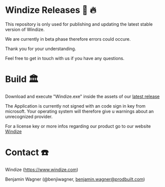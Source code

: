 # Windize Releases :rocket: :fire:

This repository is only used for publishing and updating the latest stable version of Windize.

We are currently in beta phase therefore errors could occure.

Thank you for your understanding.

Feel free to get in touch with us if you have any questions.

# Build :classical_building:

Download and execute "Windize.exe" inside the assets of our [latest release](https://github.com/prodbuilt/windize_releases/releases/latest)

The Application is currently not signed with an code sign in key from microsoft.
Your operating system will therefore give u warnings about an unrecognized provider.

For a license key or more infos regarding our product go to our website [Windize](https://www.windize.com)


# Contact :phone:
Windize (https://www.windize.com)

Benjamin Wagner (@benjiwagner, benjamin.wagner@prodbuilt.com)